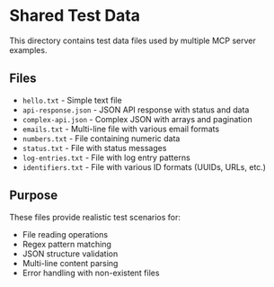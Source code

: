 # Shared Test Data

This directory contains test data files used by multiple MCP server examples.

## Files

- `hello.txt` - Simple text file
- `api-response.json` - JSON API response with status and data
- `complex-api.json` - Complex JSON with arrays and pagination
- `emails.txt` - Multi-line file with various email formats
- `numbers.txt` - File containing numeric data
- `status.txt` - File with status messages
- `log-entries.txt` - File with log entry patterns
- `identifiers.txt` - File with various ID formats (UUIDs, URLs, etc.)

## Purpose

These files provide realistic test scenarios for:
- File reading operations
- Regex pattern matching
- JSON structure validation
- Multi-line content parsing
- Error handling with non-existent files

